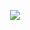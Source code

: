 <p align="center">
  <a href="https://exbitron.com?ref=github.com">
  <img src="https://user-images.githubusercontent.com/6382002/164754767-e965d743-e4f1-4bd2-abbe-8d855407a99d.png">
  </a>
</p>
